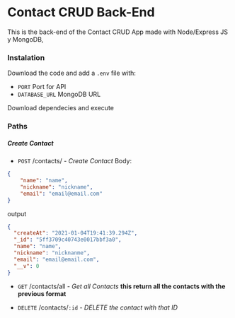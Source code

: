 # Contact CRUD Back-End
This is the back-end of the Contact CRUD App made with Node/Express JS y MongoDB, 
### Instalation
Download the code and add a `.env` file with:
- `PORT` Port for API
- `DATABASE_URL` MongoDB URL

Download dependecies and execute

### Paths
##### Create Contact
- `POST` /contacts/ - _Create Contact_
Body:
```json
{
    "name": "name",
    "nickname": "nickname",
    "email": "email@email.com"
}
```

output 
```json
{
  "createAt": "2021-01-04T19:41:39.294Z",
  "_id": "5ff3709c40743e0017bbf3a0",
  "name": "name",
  "nickname": "nicknanme",
  "email": "email@email.com",
  "__v": 0
}
```
- `GET` /contacts/all - _Get all Contacts_
    **this return all the contacts with the previous format**

- `DELETE` /contacts/`:id` - _DELETE the contact with that ID_